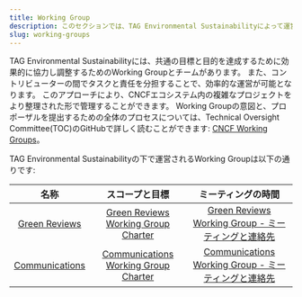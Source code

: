 ```yaml
---
title: Working Group
description: このセクションでは、TAG Environmental Sustainabilityによって運営されるWorking Groupについての情報を提供します。
slug: working-groups
---
```


TAG Environmental Sustainabilityには、共通の目標と目的を達成するために効果的に協力し調整するためのWorking Groupとチームがあります。
また、コントリビューターの間でタスクと責任を分担することで、効率的な運営が可能となります。
このアプローチにより、CNCFエコシステム内の複雑なプロジェクトをより整理された形で管理することができます。
Working Groupの意図と、プロポーザルを提出するための全体のプロセスについては、Technical Oversight Committee(TOC)のGitHubで詳しく読むことができます: [CNCF Working Groups](https://github.com/cncf/toc/blob/main/workinggroups/README.md)。

TAG Environmental Sustainabilityの下で運営されるWorking Groupは以下の通りです:

| 名称 | スコープと目標 | ミーティングの時間 |
| :---: | :---: | :---: |
| [Green Reviews](https://github.com/cncf/tag-env-sustainability/tree/main/working-groups/green-reviews) | [Green Reviews Working Group Charter](https://github.com/cncf/tag-env-sustainability/tree/main/working-groups/green-reviews/charter.md) | [Green Reviews Working Group - ミーティングと連絡先](https://github.com/cncf/tag-env-sustainability/tree/main/working-groups/green-reviews/README.md#meetings-and-contact) |
| [Communications](https://github.com/cncf/tag-env-sustainability/tree/main/working-groups/communications)| [Communications Working Group Charter](https://github.com/cncf/tag-env-sustainability/tree/main/working-groups/communications/charter.md) | [Communications Working Group - ミーティングと連絡先](https://github.com/cncf/tag-env-sustainability/blob/main/working-groups/communications/README.md#meetings-and-contact) |
